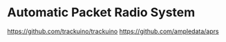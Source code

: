 # Automatic Packet Radio System

https://github.com/trackuino/trackuino
https://github.com/ampledata/aprs

